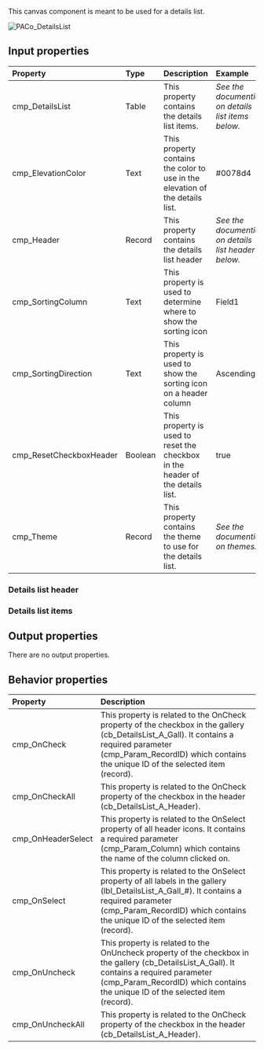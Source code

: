 This canvas component is meant to be used for a details list.

![PACo_DetailsList](https://user-images.githubusercontent.com/35654198/197223074-306fa0fb-965e-43f3-8f03-c0aedc500a55.png)

## **Input properties**

| Property | Type | Description | Example |
| :--- | :--- | :--- | :--- |
| cmp_DetailsList | Table | This property contains the details list items. | *See the documention on details list items below.* |
| cmp_ElevationColor | Text | This property contains the color to use in the elevation of the details list. | #0078d4 |
| cmp_Header | Record | This property contains the details list header | *See the documention on details list header below.* |
| cmp_SortingColumn | Text | This property is used to determine where to show the sorting icon | Field1 |
| cmp_SortingDirection | Text | This property is used to show the sorting icon on a header column | Ascending |
| cmp_ResetCheckboxHeader | Boolean | This property is used to reset the checkbox in the header of the details list. | true |
| cmp_Theme | Record | This property contains the theme to use for the details list. | *See the documention on themes.* |

### Details list header

### Details list items

## **Output properties**

There are no output properties.

## **Behavior properties**

| Property | Description |
| :--- | :--- |
| cmp_OnCheck | This property is related to the OnCheck property of the checkbox in the gallery (cb_DetailsList_A_Gall). It contains a required parameter (cmp_Param_RecordID) which contains the unique ID of the selected item (record). |
| cmp_OnCheckAll | This property is related to the OnCheck property of the checkbox in the header (cb_DetailsList_A_Header). |
| cmp_OnHeaderSelect | This property is related to the OnSelect property of all header icons. It contains a required parameter (cmp_Param_Column) which contains the name of the column clicked on. |
| cmp_OnSelect | This property is related to the OnSelect property of all labels in the gallery (lbl_DetailsList_A_Gall_#). It contains a required parameter (cmp_Param_RecordID) which contains the unique ID of the selected item (record). |
| cmp_OnUncheck | This property is related to the OnUncheck property of the checkbox in the gallery (cb_DetailsList_A_Gall). It contains a required parameter (cmp_Param_RecordID) which contains the unique ID of the selected item (record). |
| cmp_OnUncheckAll | This property is related to the OnCheck property of the checkbox in the header (cb_DetailsList_A_Header). |
